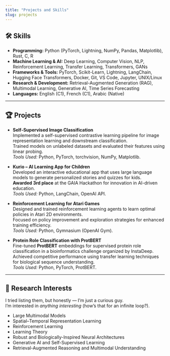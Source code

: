 ```yaml
---
title: "Projects and Skills"
slug: projects
---
```


## 🛠️ Skills
- **Programming:** Python (PyTorch, Lightning, NumPy, Pandas, Matplotlib), Rust, C, R  
- **Machine Learning & AI:** Deep Learning, Computer Vision, NLP, Reinforcement Learning, Transfer Learning, Transformers, GANs  
- **Frameworks & Tools:** PyTorch, Scikit-Learn, Lightning, LangChain, Hugging Face Transformers, Docker, Git, VS Code, Jupyter, UNIX/Linux  
- **Research & Development:** Retrieval-Augmented Generation (RAG), Multimodal Learning, Generative AI, Time Series Forecasting  
- **Languages:** English (C1), French (C1), Arabic (Native)

---

## 🏆 Projects

- **Self-Supervised Image Classification**  
  Implemented a self-supervised contrastive learning pipeline for image representation learning and downstream classification.  
  Trained models on unlabeled datasets and evaluated their features using linear probing.  
  *Tools Used:* Python, PyTorch, torchvision, NumPy, Matplotlib.

- **Kurio – AI Learning App for Children**  
  Developed an interactive educational app that uses large language models to generate personalized stories and quizzes for kids.  
  **Awarded 3rd place** at the GAIA Hackathon for innovation in AI-driven education.  
  *Tools Used:* Python, LangChain, OpenAI API.

- **Reinforcement Learning for Atari Games**  
  Designed and trained reinforcement learning agents to learn optimal policies in Atari 2D environments.  
  Focused on policy improvement and exploration strategies for enhanced training efficiency.  
  *Tools Used:* Python, Gymnasium (OpenAI Gym).

- **Protein Role Classification with ProtBERT**  
  Fine-tuned **ProtBERT** embeddings for supervised protein role classification in a bioinformatics challenge organized by InstaDeep.  
  Achieved competitive performance using transfer learning techniques for biological sequence understanding.  
  *Tools Used:* Python, PyTorch, ProtBERT.

---

## 🧩 Research Interests
I tried listing them, but honestly — I’m just a curious guy.  
I’m interested in *anything interesting* (how’s that for an infinite loop?).

- Large Multimodal Models  
- Spatial–Temporal Representation Learning  
- Reinforcement Learning  
- Learning Theory  
- Robust and Biologically-Inspired Neural Architectures  
- Generative AI and Self-Supervised Learning  
- Retrieval-Augmented Reasoning and Multimodal Understanding
